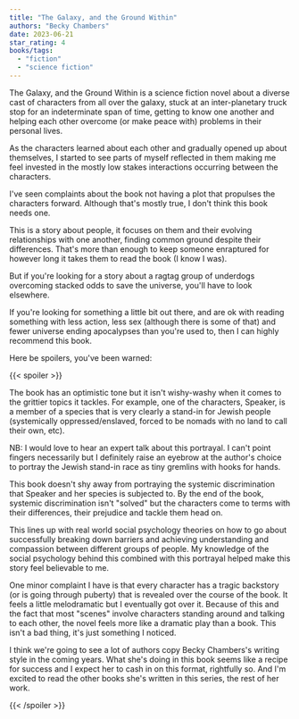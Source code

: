 ```yaml
---
title: "The Galaxy, and the Ground Within"
authors: "Becky Chambers"
date: 2023-06-21
star_rating: 4
books/tags:
  - "fiction"
  - "science fiction"
---
```


The Galaxy, and the Ground Within is a science fiction novel about a diverse
cast of characters from all over the galaxy, stuck at an inter-planetary truck
stop for an indeterminate span of time, getting to know one another and helping
each other overcome (or make peace with) problems in their personal lives.

As the characters learned about each other and gradually opened up about
themselves, I started to see parts of myself reflected in them making me feel
invested in the mostly low stakes interactions occurring between the characters.

<!--more-->

I've seen complaints about the book not having a plot that propulses the
characters forward. Although that's mostly true, I don't think this book needs
one.

This is a story about people, it focuses on them and their evolving
relationships with one another, finding common ground despite their differences.
That's more than enough to keep someone enraptured for however long it takes
them to read the book (I know I was).

But if you're looking for a story about a ragtag group of underdogs overcoming
stacked odds to save the universe, you'll have to look elsewhere.

If you're looking for something a little bit out there, and are ok with reading
something with less action, less sex (although there is some of that) and fewer
universe ending apocalypses than you're used to, then I can highly recommend
this book.

Here be spoilers, you've been warned:

{{< spoiler >}}

The book has an optimistic tone but it isn't wishy-washy when it comes to the
grittier topics it tackles. For example, one of the characters, Speaker, is a
member of a species that is very clearly a stand-in for Jewish people
(systemically oppressed/enslaved, forced to be nomads with no land to call their
own, etc).

NB: I would love to hear an expert talk about this portrayal. I can't point
fingers necessarily but I definitely raise an eyebrow at the author's choice to
portray the Jewish stand-in race as tiny gremlins with hooks for hands.

This book doesn't shy away from portraying the systemic discrimination that
Speaker and her species is subjected to. By the end of the book, systemic
discrimination isn't "solved" but the characters come to terms with their
differences, their prejudice and tackle them head on.

This lines up with real world social psychology theories on how to go about
successfully breaking down barriers and achieving understanding and compassion
between different groups of people. My knowledge of the social psychology behind
this combined with this portrayal helped make this story feel believable to me.

One minor complaint I have is that every character has a tragic backstory (or is
going through puberty) that is revealed over the course of the book. It feels a
little melodramatic but I eventually got over it. Because of this and the fact
that most "scenes" involve characters standing around and talking to each other,
the novel feels more like a dramatic play than a book. This isn't a bad thing,
it's just something I noticed.

I think we're going to see a lot of authors copy Becky Chambers's writing style
in the coming years. What she's doing in this book seems like a recipe for
success and I expect her to cash in on this format, rightfully so. And I'm
excited to read the other books she's written in this series, the rest of her
work.

{{< /spoiler >}}
